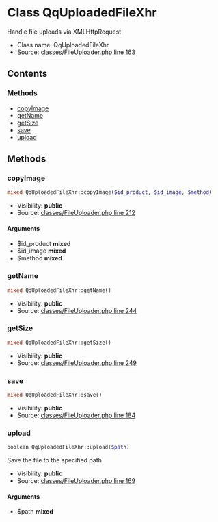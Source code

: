 Class QqUploadedFileXhr
=====================

Handle file uploads via XMLHttpRequest



* Class name: QqUploadedFileXhr
* Source: [classes/FileUploader.php line 163](https://github.com/PrestaShop/PrestaShop/blob/1.6.0.9/classes/FileUploader.php#L163)


Contents
--------



### Methods

* [copyImage](#method-copyImage)
* [getName](#method-getName)
* [getSize](#method-getSize)
* [save](#method-save)
* [upload](#method-upload)






Methods
-------


### <a name="method-copyImage"></a>copyImage

```php
mixed QqUploadedFileXhr::copyImage($id_product, $id_image, $method)
```





* Visibility: **public**
* Source: [classes/FileUploader.php line 212](https://github.com/PrestaShop/PrestaShop/blob/1.6.0.9/classes/FileUploader.php#L212)


#### Arguments
* $id_product **mixed**
* $id_image **mixed**
* $method **mixed**



### <a name="method-getName"></a>getName

```php
mixed QqUploadedFileXhr::getName()
```





* Visibility: **public**
* Source: [classes/FileUploader.php line 244](https://github.com/PrestaShop/PrestaShop/blob/1.6.0.9/classes/FileUploader.php#L244)




### <a name="method-getSize"></a>getSize

```php
mixed QqUploadedFileXhr::getSize()
```





* Visibility: **public**
* Source: [classes/FileUploader.php line 249](https://github.com/PrestaShop/PrestaShop/blob/1.6.0.9/classes/FileUploader.php#L249)




### <a name="method-save"></a>save

```php
mixed QqUploadedFileXhr::save()
```





* Visibility: **public**
* Source: [classes/FileUploader.php line 184](https://github.com/PrestaShop/PrestaShop/blob/1.6.0.9/classes/FileUploader.php#L184)




### <a name="method-upload"></a>upload

```php
boolean QqUploadedFileXhr::upload($path)
```

Save the file to the specified path



* Visibility: **public**
* Source: [classes/FileUploader.php line 169](https://github.com/PrestaShop/PrestaShop/blob/1.6.0.9/classes/FileUploader.php#L169)


#### Arguments
* $path **mixed**


